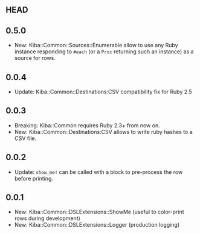 HEAD
----

0.5.0
-----

- New: Kiba::Common::Sources::Enumerable allow to use any Ruby instance responding to `#each` (or a `Proc` returning such an instance) as a source for rows.

0.0.4
-----

- Update: Kiba::Common::Destinations:CSV compatibility fix for Ruby 2.5

0.0.3
-----

- Breaking: Kiba::Common requires Ruby 2.3+ from now on.
- New: Kiba::Common::Destinations:CSV allows to write ruby hashes to a CSV file.

0.0.2
----

- Update: `show_me!` can be called with a block to pre-process the row before printing.

0.0.1
-----

- New: Kiba::Common::DSLExtensions::ShowMe (useful to color-print rows during development)
- New: Kiba::Common::DSLExtensions::Logger (production logging)
